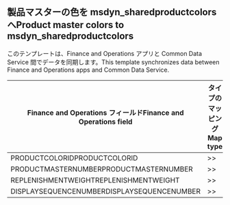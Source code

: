 ## <a name="product-master-colors-to-msdyn_sharedproductcolors"></a><span data-ttu-id="2f4a7-101">製品マスターの色を msdyn_sharedproductcolors へ</span><span class="sxs-lookup"><span data-stu-id="2f4a7-101">Product master colors to msdyn_sharedproductcolors</span></span>

<span data-ttu-id="2f4a7-102">このテンプレートは、Finance and Operations アプリと Common Data Service 間でデータを同期します。</span><span class="sxs-lookup"><span data-stu-id="2f4a7-102">This template synchronizes data between Finance and Operations apps and Common Data Service.</span></span>

<span data-ttu-id="2f4a7-103">Finance and Operations フィールド</span><span class="sxs-lookup"><span data-stu-id="2f4a7-103">Finance and Operations field</span></span> | <span data-ttu-id="2f4a7-104">タイプのマッピング</span><span class="sxs-lookup"><span data-stu-id="2f4a7-104">Map type</span></span> | <span data-ttu-id="2f4a7-105">その他の Dynamics 365 フィールド</span><span class="sxs-lookup"><span data-stu-id="2f4a7-105">Other Dynamics 365 field</span></span> | <span data-ttu-id="2f4a7-106">既定値</span><span class="sxs-lookup"><span data-stu-id="2f4a7-106">Default value</span></span>
---|---|---|---
<span data-ttu-id="2f4a7-107">PRODUCTCOLORID</span><span class="sxs-lookup"><span data-stu-id="2f4a7-107">PRODUCTCOLORID</span></span> | >> | <span data-ttu-id="2f4a7-108">msdyn_productcolor.msdyn_productcolorname</span><span class="sxs-lookup"><span data-stu-id="2f4a7-108">msdyn_productcolor.msdyn_productcolorname</span></span> | 
<span data-ttu-id="2f4a7-109">PRODUCTMASTERNUMBER</span><span class="sxs-lookup"><span data-stu-id="2f4a7-109">PRODUCTMASTERNUMBER</span></span> | >> | <span data-ttu-id="2f4a7-110">msdyn_globalproduct.msdyn_productnumber</span><span class="sxs-lookup"><span data-stu-id="2f4a7-110">msdyn_globalproduct.msdyn_productnumber</span></span> | 
<span data-ttu-id="2f4a7-111">REPLENISHMENTWEIGHT</span><span class="sxs-lookup"><span data-stu-id="2f4a7-111">REPLENISHMENTWEIGHT</span></span> | >> | <span data-ttu-id="2f4a7-112">msdyn_replenishmentweight</span><span class="sxs-lookup"><span data-stu-id="2f4a7-112">msdyn_replenishmentweight</span></span> | 
<span data-ttu-id="2f4a7-113">DISPLAYSEQUENCENUMBER</span><span class="sxs-lookup"><span data-stu-id="2f4a7-113">DISPLAYSEQUENCENUMBER</span></span> | >> | <span data-ttu-id="2f4a7-114">msdyn_displaysequencenumber</span><span class="sxs-lookup"><span data-stu-id="2f4a7-114">msdyn_displaysequencenumber</span></span> | 
